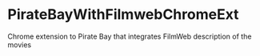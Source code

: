 PirateBayWithFilmwebChromeExt
=============================

Chrome extension to Pirate Bay that integrates FilmWeb description of the movies